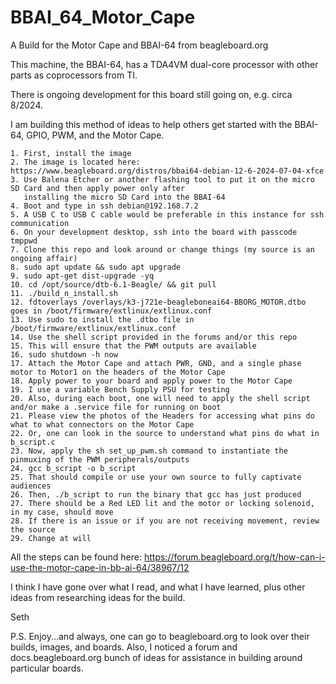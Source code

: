 # BBAI_64_Motor_Cape
A Build for the Motor Cape and BBAI-64 from beagleboard.org

This machine, the BBAI-64, has a TDA4VM dual-core processor with other parts as coprocessors from TI.

There is ongoing development for this board still going on, e.g. circa 8/2024.

I am building this method of ideas to help others get started with the BBAI-64, GPIO, PWM, and the Motor Cape.

```
1. First, install the image
2. The image is located here: https://www.beagleboard.org/distros/bbai64-debian-12-6-2024-07-04-xfce
3. Use Balena Etcher or another flashing tool to put it on the micro SD Card and then apply power only after
   installing the micro SD Card into the BBAI-64
4. Boot and type in ssh debian@192.168.7.2
5. A USB C to USB C cable would be preferable in this instance for ssh communication 
6. On your development desktop, ssh into the board with passcode tmppwd
7. Clone this repo and look around or change things (my source is an ongoing affair)
8. sudo apt update && sudo apt upgrade
9. sudo apt-get dist-upgrade -yq
10. cd /opt/source/dtb-6.1-Beagle/ && git pull
11. ./build_n_install.sh
12. fdtoverlays /overlays/k3-j721e-beagleboneai64-BBORG_MOTOR.dtbo goes in /boot/firmware/extlinux/extlinux.conf
13. Use sudo to install the .dtbo file in /boot/firmware/extlinux/extlinux.conf
14. Use the shell script provided in the forums and/or this repo
15. This will ensure that the PWM outputs are available
16. sudo shutdown -h now
17. Attach the Motor Cape and attach PWR, GND, and a single phase motor to Motor1 on the headers of the Motor Cape
18. Apply power to your board and apply power to the Motor Cape
19. I use a variable Bench Supply PSU for testing
20. Also, during each boot, one will need to apply the shell script and/or make a .service file for running on boot
21. Please view the photos of the Headers for accessing what pins do what to what connectors on the Motor Cape
22. Or, one can look in the source to understand what pins do what in b_script.c
23. Now, apply the sh set_up_pwm.sh command to instantiate the pinmuxing of the PWM peripherals/outputs
24. gcc b_script -o b_script
25. That should compile or use your own source to fully captivate audiences
26. Then, ./b_script to run the binary that gcc has just produced
27. There should be a Red LED lit and the motor or locking solenoid, in my case, should move
28. If there is an issue or if you are not receiving movement, review the source
29. Change at will
```

All the steps can be found here: https://forum.beagleboard.org/t/how-can-i-use-the-motor-cape-in-bb-ai-64/38967/12

I think I have gone over what I read, and what I have learned, plus other ideas from researching ideas for the build.

Seth

P.S. Enjoy...and always, one can go to beagleboard.org to look over their builds, images, and boards. Also, I noticed
a forum and docs.beagleboard.org bunch of ideas for assistance in building around particular boards.
